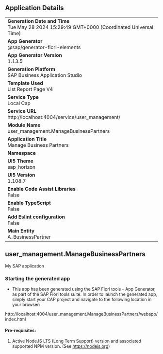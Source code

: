 ## Application Details
|               |
| ------------- |
|**Generation Date and Time**<br>Tue May 28 2024 15:29:49 GMT+0000 (Coordinated Universal Time)|
|**App Generator**<br>@sap/generator-fiori-elements|
|**App Generator Version**<br>1.13.5|
|**Generation Platform**<br>SAP Business Application Studio|
|**Template Used**<br>List Report Page V4|
|**Service Type**<br>Local Cap|
|**Service URL**<br>http://localhost:4004/service/user_management/
|**Module Name**<br>user_management.ManageBusinessPartners|
|**Application Title**<br>Manage Business Partners|
|**Namespace**<br>|
|**UI5 Theme**<br>sap_horizon|
|**UI5 Version**<br>1.108.7|
|**Enable Code Assist Libraries**<br>False|
|**Enable TypeScript**<br>False|
|**Add Eslint configuration**<br>False|
|**Main Entity**<br>A_BusinessPartner|

## user_management.ManageBusinessPartners

My SAP application

### Starting the generated app

-   This app has been generated using the SAP Fiori tools - App Generator, as part of the SAP Fiori tools suite.  In order to launch the generated app, simply start your CAP project and navigate to the following location in your browser:

http://localhost:4004/user_management.ManageBusinessPartners/webapp/index.html

#### Pre-requisites:

1. Active NodeJS LTS (Long Term Support) version and associated supported NPM version.  (See https://nodejs.org)


